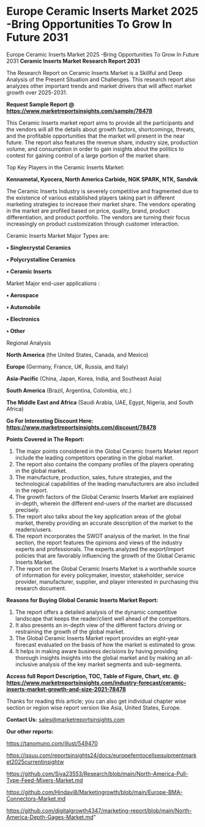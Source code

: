 # Europe Ceramic Inserts Market 2025 -Bring Opportunities To Grow In Future 2031
Europe Ceramic Inserts Market 2025 -Bring Opportunities To Grow In Future 2031
<strong>Ceramic Inserts Market Research Report 2031</strong>

The Research Report on Ceramic Inserts Market is a Skillful and Deep Analysis of the Present Situation and Challenges. This research report also analyzes other important trends and market drivers that will affect market growth over 2025-2031.

<strong>Request Sample Report @ <a href=https://www.marketreportsinsights.com/sample/78478>https://www.marketreportsinsights.com/sample/78478</a></strong>

This Ceramic Inserts market report aims to provide all the participants and the vendors will all the details about growth factors, shortcomings, threats, and the profitable opportunities that the market will present in the near future. The report also features the revenue share, industry size, production volume, and consumption in order to gain insights about the politics to contest for gaining control of a large portion of the market share.

Top Key Players in the Ceramic Inserts Market:

<strong>Kennametal, Kyocera, North America Carbide, NGK SPARK, NTK, Sandvik</strong>

The Ceramic Inserts Industry is severely competitive and fragmented due to the existence of various established players taking part in different marketing strategies to increase their market share. The vendors operating in the market are profiled based on price, quality, brand, product differentiation, and product portfolio. The vendors are turning their focus increasingly on product customization through customer interaction.

Ceramic Inserts Market Major Types are:

<strong>• Singlecrystal Ceramics

• Polycrystalline Ceramics

• Ceramic Inserts</strong>

Market Major end-user applications :

<strong>• Aerospace

• Automobile

• Electronics

• Other</strong>

Regional Analysis

</u><strong><b>North America</b></strong> (the United States, Canada, and Mexico)

<strong><b>Europe </b></strong>(Germany, France, UK, Russia, and Italy)

<strong><b>Asia-Pacific</b></strong> (China, Japan, Korea, India, and Southeast Asia)

<strong><b>South America</b></strong> (Brazil, Argentina, Colombia, etc.)

<strong><b>The Middle East and Africa</b></strong> (Saudi Arabia, UAE, Egypt, Nigeria, and South Africa)

<strong>Go For Interesting Discount Here: <a href=https://www.marketreportsinsights.com/discount/78478>https://www.marketreportsinsights.com/discount/78478</a></strong>

<strong>Points Covered in The Report:</strong>
<ol>
  <li>The major points considered in the Global Ceramic Inserts Market report include the leading competitors operating in the global market.</li>
  <li>The report also contains the company profiles of the players operating in the global market.</li>
  <li>The manufacture, production, sales, future strategies, and the technological capabilities of the leading manufacturers are also included in the report.</li>
  <li>The growth factors of the Global Ceramic Inserts Market are explained in-depth, wherein the different end-users of the market are discussed precisely.</li>
  <li>The report also talks about the key application areas of the global market, thereby providing an accurate description of the market to the readers/users.</li>
  <li>The report incorporates the SWOT analysis of the market. In the final section, the report features the opinions and views of the industry experts and professionals. The experts analyzed the export/import policies that are favorably influencing the growth of the Global Ceramic Inserts Market.</li>
  <li>The report on the Global Ceramic Inserts Market is a worthwhile source of information for every policymaker, investor, stakeholder, service provider, manufacturer, supplier, and player interested in purchasing this research document.</li>
</ol>
<strong>Reasons for Buying Global Ceramic Inserts Market Report:</strong>

<ol>
  <li>The report offers a detailed analysis of the dynamic competitive landscape that keeps the reader/client well ahead of the competitors.</li>
  <li>It also presents an in-depth view of the different factors driving or restraining the growth of the global market.</li>
  <li>The Global Ceramic Inserts Market report provides an eight-year forecast evaluated on the basis of how the market is estimated to grow.</li>
  <li>It helps in making aware business decisions by having providing thorough insights insights into the global market and by making an all-inclusive analysis of the key market segments and sub-segments.</li>
</ol>
<strong>Access full Report Description, TOC, Table of Figure, Chart, etc. @ <a href=https://www.marketreportsinsights.com/industry-forecast/ceramic-inserts-market-growth-and-size-2021-78478>https://www.marketreportsinsights.com/industry-forecast/ceramic-inserts-market-growth-and-size-2021-78478</a></strong>


Thanks for reading this article; you can also get individual chapter wise section or region wise report version like Asia, United States, Europe.

<strong>Contact Us:</strong>
sales@marketreportsinsights.com

<strong>Our other reports:</strong>

<a href=https://tanomuno.com/illust/549470>https://tanomuno.com/illust/549470</a>

<a href=https://issuu.com/reportsinsights24/docs/europefemtocellsequipmentmarket2025currentinsightw>https://issuu.com/reportsinsights24/docs/europefemtocellsequipmentmarket2025currentinsightw</a>

<a href=https://github.com/Siya23553/Research/blob/main/North-America-Pull-Type-Feed-Mixers-Market.md>https://github.com/Siya23553/Research/blob/main/North-America-Pull-Type-Feed-Mixers-Market.md</a>

<a href=https://github.com/Hindavi8/Marketingrowth/blob/main/Europe-BMA-Connectors-Market.md>https://github.com/Hindavi8/Marketingrowth/blob/main/Europe-BMA-Connectors-Market.md</a>

<a href=https://github.com/digitalgrowth4347/marketing-report/blob/main/North-America-Depth-Gages-Market.md>https://github.com/digitalgrowth4347/marketing-report/blob/main/North-America-Depth-Gages-Market.md</a>"
